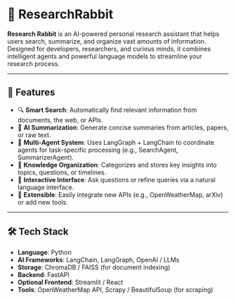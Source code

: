 # 🧠 ResearchRabbit

**Research Rabbit** is an AI-powered personal research assistant that helps users search, summarize, and organize vast amounts of information. Designed for developers, researchers, and curious minds, it combines intelligent agents and powerful language models to streamline your research process.

---

## 🚀 Features

- 🔍 **Smart Search**: Automatically find relevant information from documents, the web, or APIs.
- 🧠 **AI Summarization**: Generate concise summaries from articles, papers, or raw text.
- 🤖 **Multi-Agent System**: Uses LangGraph + LangChain to coordinate agents for task-specific processing (e.g., SearchAgent, SummarizerAgent).
- 📁 **Knowledge Organization**: Categorizes and stores key insights into topics, questions, or timelines.
- 💬 **Interactive Interface**: Ask questions or refine queries via a natural language interface.
- 🔗 **Extensible**: Easily integrate new APIs (e.g., OpenWeatherMap, arXiv) or add new tools.

---

## 🛠️ Tech Stack

- **Language**: Python
- **AI Frameworks**: LangChain, LangGraph, OpenAI / LLMs
- **Storage**: ChromaDB / FAISS (for document indexing)
- **Backend**: FastAPI
- **Optional Frontend**: Streamlit / React
- **Tools**: OpenWeatherMap API, Scrapy / BeautifulSoup (for scraping)
